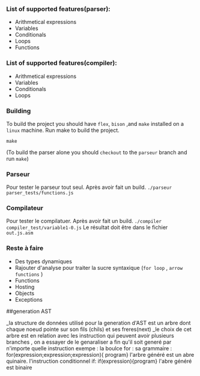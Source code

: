 ### List of supported features(parser): 
- Arithmetical expressions
- Variables 
- Conditionals
- Loops
- Functions 

### List of supported features(compiler): 
- Arithmetical expressions
- Variables 
- Conditionals
- Loops


### Building 
To build the project you should have `flex`, `bison` ,and `make` installed on a `linux` machine.
Run make to build the project. 
```
make
```

(To build the parser alone you should `checkout` to the `parseur` branch and run `make`)

### Parseur 
Pour tester le parseur tout seul. 
Après avoir fait un build. 
`./parseur parser_tests/functions.js`

### Compilateur
Pour tester le compilatuer.
Après avoir fait un build. 
`./compiler compiler_test/variable1-0.js`
Le résultat doit être dans le fichier `out.js.asm` 


### Reste à faire 
- Des types dynamiques 
- Rajouter d'analyse pour traiter la sucre syntaxique (`for loop` , `arrow functions` )
- Functions 
- Hosting
- Objects 
- Exceptions 

##generation AST 


_la structure de données utilisé pour la generation d'AST est un arbre dont chaque noeud pointe sur son fils (chils) et ses freres(next) 
_le choix de cet arbre est en relation avec les instruction qui peuvent avoir plusieurs branches , on a essayer de le genaraliser a fin qu'il soit generé par n'importe quelle instruction 
exempe :
la boulce for :
sa grammaire : for(expression;expression;expression){ program}
l'arbre généré est un abre quinaire.
l'instruction conditionnel if:
if(expression){program}
l'abre généré est binaire 


